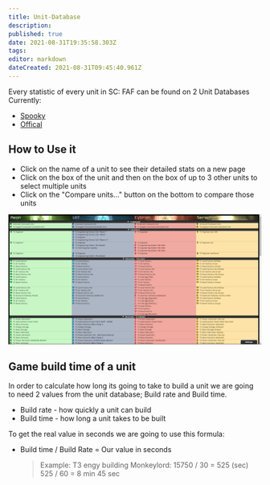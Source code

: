```yaml
---
title: Unit-Database
description: 
published: true
date: 2021-08-31T19:35:58.303Z
tags: 
editor: markdown
dateCreated: 2021-08-31T09:45:40.961Z
---
```


Every statistic of every unit in SC: FAF can be found on 2 Unit Databases Currently:
- [Spooky](https://spooky.github.io/unitdb/#/)
- [Offical](https://unitdb.faforever.com/)

## How to Use it
- Click on the name of a unit to see their detailed stats on a new page
- Click on the box of the unit and then on the box of up to 3 other units to select multiple units
- Click on the "Compare units..." button on the bottom to compare those units

![unitdb.png](/unitdb.png)
## Game build time of a unit
In order to calculate how long its going to take to build a unit we are going to need 2 values from the unit database; Build rate and Build time.
- Build rate - how quickly a unit can build
- Build time - how long a unit takes to be built

To get the real value in seconds we are going to use this formula:
- Build time / Build Rate = Our value in seconds
	>Example:
	T3 engy building Monkeylord:
	15750 / 30 = 525 (sec)
	525 / 60 = 8 min 45 sec

